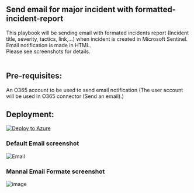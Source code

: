 ## Send email for major incident with formatted-incident-report

This playbook will be sending email with formated incidents report (Incident title, severity, tactics, link,…) when incident is created in Microsoft Sentinel. Email notification is made in HTML.<br/> Please see screenshots for details.
<br/><br/>

## Pre-requisites:
An O365 account to be used to send email notification 
(The user account will be used in O365 connector (Send an email).)<br/>

## Deployment:

[![Deploy to Azure](https://aka.ms/deploytoazurebutton)](https://portal.azure.com/#create/Microsoft.Template/uri/https%3A%2F%2Fraw.githubusercontent.com%2FMannai-Microsoft-Solutions%2FIncident-Response-Playbooks%2Fmain%2FReports%2FSend-email-for-majorincident%2Fazuredeploy.json)


### Default Email screenshot
![Email](./LightEmail_Send-email-with-formatted-incident-report.png)

### Mannai Email Formate screenshot
![image](https://github.com/user-attachments/assets/a11aac41-1fc9-4752-9a96-d60dc2329c7b)


